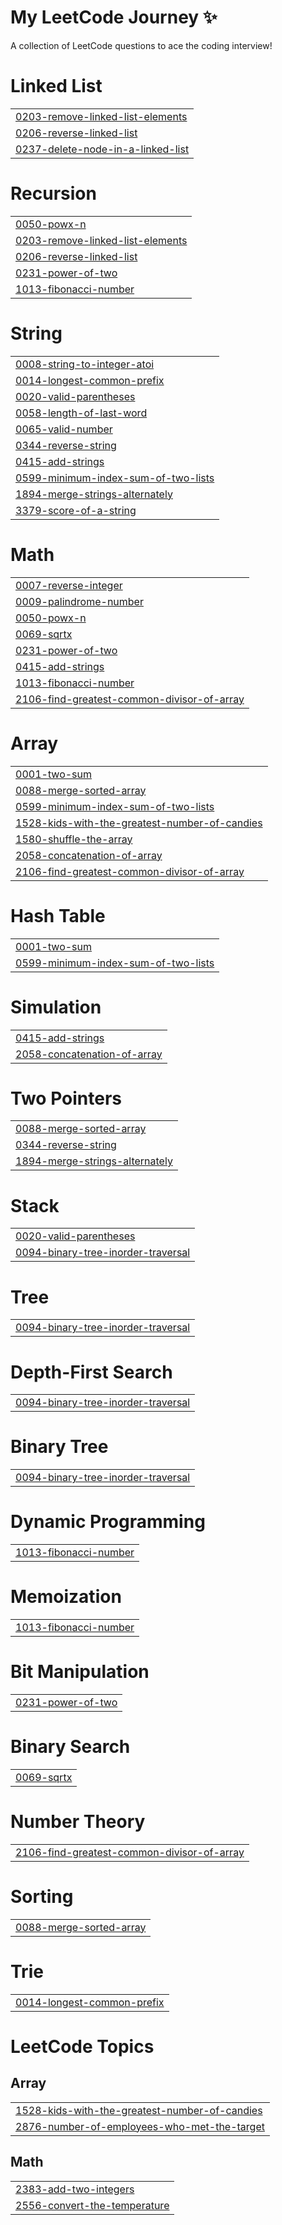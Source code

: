 # My LeetCode Journey ✨

A collection of LeetCode questions to ace the coding interview!

# Linked List

|                                                                                                                   |
| ----------------------------------------------------------------------------------------------------------------- |
| [0203-remove-linked-list-elements](https://github.com/KrshnK/Leet/tree/master/0203-remove-linked-list-elements)   |
| [0206-reverse-linked-list](https://github.com/KrshnK/Leet/tree/master/0206-reverse-linked-list)                   |
| [0237-delete-node-in-a-linked-list](https://github.com/KrshnK/Leet/tree/master/0237-delete-node-in-a-linked-list) |

# Recursion

|                                                                                                                 |
| --------------------------------------------------------------------------------------------------------------- |
| [0050-powx-n](https://github.com/KrshnK/Leet/tree/master/0050-powx-n)                                           |
| [0203-remove-linked-list-elements](https://github.com/KrshnK/Leet/tree/master/0203-remove-linked-list-elements) |
| [0206-reverse-linked-list](https://github.com/KrshnK/Leet/tree/master/0206-reverse-linked-list)                 |
| [0231-power-of-two](https://github.com/KrshnK/Leet/tree/master/0231-power-of-two)                               |
| [1013-fibonacci-number](https://github.com/KrshnK/Leet/tree/master/1013-fibonacci-number)                       |

# String

|                                                                                                                       |
| --------------------------------------------------------------------------------------------------------------------- |
| [0008-string-to-integer-atoi](https://github.com/KrshnK/Leet/tree/master/0008-string-to-integer-atoi)                 |
| [0014-longest-common-prefix](https://github.com/KrshnK/Leet/tree/master/0014-longest-common-prefix)                   |
| [0020-valid-parentheses](https://github.com/KrshnK/Leet/tree/master/0020-valid-parentheses)                           |
| [0058-length-of-last-word](https://github.com/KrshnK/Leet/tree/master/0058-length-of-last-word)                       |
| [0065-valid-number](https://github.com/KrshnK/Leet/tree/master/0065-valid-number)                                     |
| [0344-reverse-string](https://github.com/KrshnK/Leet/tree/master/0344-reverse-string)                                 |
| [0415-add-strings](https://github.com/KrshnK/Leet/tree/master/0415-add-strings)                                       |
| [0599-minimum-index-sum-of-two-lists](https://github.com/KrshnK/Leet/tree/master/0599-minimum-index-sum-of-two-lists) |
| [1894-merge-strings-alternately](https://github.com/KrshnK/Leet/tree/master/1894-merge-strings-alternately)           |
| [3379-score-of-a-string](https://github.com/KrshnK/Leet/tree/master/3379-score-of-a-string)                           |

# Math

|                                                                                                                                     |
| ----------------------------------------------------------------------------------------------------------------------------------- |
| [0007-reverse-integer](https://github.com/KrshnK/Leet/tree/master/0007-reverse-integer)                                             |
| [0009-palindrome-number](https://github.com/KrshnK/Leet/tree/master/0009-palindrome-number)                                         |
| [0050-powx-n](https://github.com/KrshnK/Leet/tree/master/0050-powx-n)                                                               |
| [0069-sqrtx](https://github.com/KrshnK/Leet/tree/master/0069-sqrtx)                                                                 |
| [0231-power-of-two](https://github.com/KrshnK/Leet/tree/master/0231-power-of-two)                                                   |
| [0415-add-strings](https://github.com/KrshnK/Leet/tree/master/0415-add-strings)                                                     |
| [1013-fibonacci-number](https://github.com/KrshnK/Leet/tree/master/1013-fibonacci-number)                                           |
| [2106-find-greatest-common-divisor-of-array](https://github.com/KrshnK/Leet/tree/master/2106-find-greatest-common-divisor-of-array) |

# Array

|                                                                                                                                           |
| ----------------------------------------------------------------------------------------------------------------------------------------- |
| [0001-two-sum](https://github.com/KrshnK/Leet/tree/master/0001-two-sum)                                                                   |
| [0088-merge-sorted-array](https://github.com/KrshnK/Leet/tree/master/0088-merge-sorted-array)                                             |
| [0599-minimum-index-sum-of-two-lists](https://github.com/KrshnK/Leet/tree/master/0599-minimum-index-sum-of-two-lists)                     |
| [1528-kids-with-the-greatest-number-of-candies](https://github.com/KrshnK/Leet/tree/master/1528-kids-with-the-greatest-number-of-candies) |
| [1580-shuffle-the-array](https://github.com/KrshnK/Leet/tree/master/1580-shuffle-the-array)                                               |
| [2058-concatenation-of-array](https://github.com/KrshnK/Leet/tree/master/2058-concatenation-of-array)                                     |
| [2106-find-greatest-common-divisor-of-array](https://github.com/KrshnK/Leet/tree/master/2106-find-greatest-common-divisor-of-array)       |

# Hash Table

|                                                                                                                       |
| --------------------------------------------------------------------------------------------------------------------- |
| [0001-two-sum](https://github.com/KrshnK/Leet/tree/master/0001-two-sum)                                               |
| [0599-minimum-index-sum-of-two-lists](https://github.com/KrshnK/Leet/tree/master/0599-minimum-index-sum-of-two-lists) |

# Simulation

|                                                                                                       |
| ----------------------------------------------------------------------------------------------------- |
| [0415-add-strings](https://github.com/KrshnK/Leet/tree/master/0415-add-strings)                       |
| [2058-concatenation-of-array](https://github.com/KrshnK/Leet/tree/master/2058-concatenation-of-array) |

# Two Pointers

|                                                                                                             |
| ----------------------------------------------------------------------------------------------------------- |
| [0088-merge-sorted-array](https://github.com/KrshnK/Leet/tree/master/0088-merge-sorted-array)               |
| [0344-reverse-string](https://github.com/KrshnK/Leet/tree/master/0344-reverse-string)                       |
| [1894-merge-strings-alternately](https://github.com/KrshnK/Leet/tree/master/1894-merge-strings-alternately) |

# Stack

|                                                                                                                     |
| ------------------------------------------------------------------------------------------------------------------- |
| [0020-valid-parentheses](https://github.com/KrshnK/Leet/tree/master/0020-valid-parentheses)                         |
| [0094-binary-tree-inorder-traversal](https://github.com/KrshnK/Leet/tree/master/0094-binary-tree-inorder-traversal) |

# Tree

|                                                                                                                     |
| ------------------------------------------------------------------------------------------------------------------- |
| [0094-binary-tree-inorder-traversal](https://github.com/KrshnK/Leet/tree/master/0094-binary-tree-inorder-traversal) |

# Depth-First Search

|                                                                                                                     |
| ------------------------------------------------------------------------------------------------------------------- |
| [0094-binary-tree-inorder-traversal](https://github.com/KrshnK/Leet/tree/master/0094-binary-tree-inorder-traversal) |

# Binary Tree

|                                                                                                                     |
| ------------------------------------------------------------------------------------------------------------------- |
| [0094-binary-tree-inorder-traversal](https://github.com/KrshnK/Leet/tree/master/0094-binary-tree-inorder-traversal) |

# Dynamic Programming

|                                                                                           |
| ----------------------------------------------------------------------------------------- |
| [1013-fibonacci-number](https://github.com/KrshnK/Leet/tree/master/1013-fibonacci-number) |

# Memoization

|                                                                                           |
| ----------------------------------------------------------------------------------------- |
| [1013-fibonacci-number](https://github.com/KrshnK/Leet/tree/master/1013-fibonacci-number) |

# Bit Manipulation

|                                                                                   |
| --------------------------------------------------------------------------------- |
| [0231-power-of-two](https://github.com/KrshnK/Leet/tree/master/0231-power-of-two) |

# Binary Search

|                                                                     |
| ------------------------------------------------------------------- |
| [0069-sqrtx](https://github.com/KrshnK/Leet/tree/master/0069-sqrtx) |

# Number Theory

|                                                                                                                                     |
| ----------------------------------------------------------------------------------------------------------------------------------- |
| [2106-find-greatest-common-divisor-of-array](https://github.com/KrshnK/Leet/tree/master/2106-find-greatest-common-divisor-of-array) |

# Sorting

|                                                                                               |
| --------------------------------------------------------------------------------------------- |
| [0088-merge-sorted-array](https://github.com/KrshnK/Leet/tree/master/0088-merge-sorted-array) |

# Trie

|                                                                                                     |
| --------------------------------------------------------------------------------------------------- |
| [0014-longest-common-prefix](https://github.com/KrshnK/Leet/tree/master/0014-longest-common-prefix) |

<!---LeetCode Topics Start-->

# LeetCode Topics

## Array

|                                                                                                                                           |
| ----------------------------------------------------------------------------------------------------------------------------------------- |
| [1528-kids-with-the-greatest-number-of-candies](https://github.com/KrshnK/Leet/tree/master/1528-kids-with-the-greatest-number-of-candies) |
| [2876-number-of-employees-who-met-the-target](https://github.com/KrshnK/Leet/tree/master/2876-number-of-employees-who-met-the-target)     |

## Math

|                                                                                                         |
| ------------------------------------------------------------------------------------------------------- |
| [2383-add-two-integers](https://github.com/KrshnK/Leet/tree/master/2383-add-two-integers)               |
| [2556-convert-the-temperature](https://github.com/KrshnK/Leet/tree/master/2556-convert-the-temperature) |

<!---LeetCode Topics End-->
